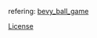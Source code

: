 refering: [bevy_ball_game](https://github.com/frederickjjoubert/bevy-ball-game/blob/main/src/main.rs)

[License](LICENSE.md)
